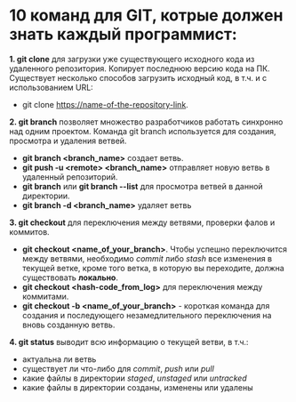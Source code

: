 # 10 команд для GIT, котрые должен знать каждый программист:
**1. git clone** для загрузки уже существующего исходного кода из удаленного репозитория. Копирует последнюю версию кода на ПК. Существует несколько способов загрузить исходный код, в т.ч. и с использованием URL:

* git clone <https://name-of-the-repository-link>.
 
**2. git branch** позволяет множество разработчиков работать синхронно над одним проектом. Команда git branch используется для создания, просмотра и удаления ветвей.

* **git branch <branch_name>** создает ветвь.
* **git push -u <remotе> <branch_name>** отправляет новую ветвь в удаленный репозиторий.
* **git branch** или **git branch --list** для просмотра ветвей в данной директории.
* **git branch -d <branch_name>** удаляет ветвь

**3. git checkout** для переключения между ветвями, проверки фалов и коммитов.
 * **git checkout <name_of_your_branch>**. Чтобы успешно переключится между ветвями, необходимо *commit* либо *stash* все изменения в текущей ветке, кроме того ветка, в которую вы переходите, должна существовать **локально**.
 * **git checkout <hash-code_from_log>** для переключения между коммитами.
 * **git checkout -b <name_of_your_branch>** - короткая команда для создания и последующего незамедлительного переключения на вновь созданную ветвь.
  
 **4. git status** выводит всю информацию о текущей ветви, в т.ч.:
 - актуальна ли ветвь
 - существует ли что-либо для *commit*, *push* или *pull*
 - какие файлы в директории *staged*, *unstaged* или *untracked*
  - какие файлы в директории созданы, изменены или удалены